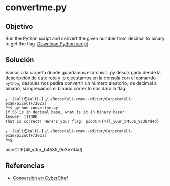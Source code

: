 # convertme.py 
## Objetivo  
Run the Python script and convert the given number from decimal to binary to get the flag. [Download Python script](https://artifacts.picoctf.net/c/31/convertme.py)
## Solución  
Vamos a la carpeta donde guardamos el archivo .py descargado desde la descripciòn de este reto y lo ejecutamos en la consola con el comando `python`, despuès nos pedira convertir un nùmero aleatorio, de decimal a binario, si ingresamos el binario correcto nos darà la flag.
```shell
┌──(kali㉿kali)-[~/…/RetosKali-exam--editar/CarpetaKali-exam/picoCTF/2022]
└─$ python convertme.py
If 56 is in decimal base, what is it in binary base?
Answer: 111000
That is correct! Here's your flag: picoCTF{4ll_y0ur_b4535_9c3b7d4d}

┌──(kali㉿kali)-[~/…/RetosKali-exam--editar/CarpetaKali-exam/picoCTF/2022]
└─$
```
picoCTF{4ll_y0ur_b4535_9c3b7d4d}

## Referencias
- [Conversiòn en CyberChef](https://gchq.github.io/CyberChef/#recipe=From_Decimal('Space',false)To_Binary('Space',6)&input=NTY)